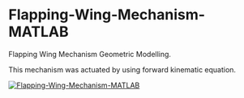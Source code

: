 # Flapping-Wing-Mechanism-MATLAB

Flapping Wing Mechanism Geometric Modelling.

This mechanism was actuated by using forward kinematic equation.

[![Flapping-Wing-Mechanism-MATLAB](https://img.youtube.com/vi/UjwlWVbJLr4/0.jpg)](https://www.youtube.com/watch?v=UjwlWVbJLr4)
